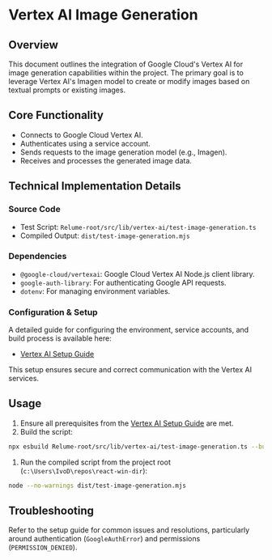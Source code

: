 # Vertex AI Image Generation

## Overview

This document outlines the integration of Google Cloud's Vertex AI for image generation capabilities within the project. The primary goal is to leverage Vertex AI's Imagen model to create or modify images based on textual prompts or existing images.

## Core Functionality

- Connects to Google Cloud Vertex AI.
- Authenticates using a service account.
- Sends requests to the image generation model (e.g., Imagen).
- Receives and processes the generated image data.

## Technical Implementation Details

### Source Code

- Test Script: `Relume-root/src/lib/vertex-ai/test-image-generation.ts`
- Compiled Output: `dist/test-image-generation.mjs`

### Dependencies

- `@google-cloud/vertexai`: Google Cloud Vertex AI Node.js client library.
- `google-auth-library`: For authenticating Google API requests.
- `dotenv`: For managing environment variables.

### Configuration & Setup

A detailed guide for configuring the environment, service accounts, and build process is available here:
- [Vertex AI Setup Guide](../processes/vertex-ai-setup-guide.md)

This setup ensures secure and correct communication with the Vertex AI services.

## Usage

1. Ensure all prerequisites from the [Vertex AI Setup Guide](../processes/vertex-ai-setup-guide.md) are met.
1. Build the script:

```bash
npx esbuild Relume-root/src/lib/vertex-ai/test-image-generation.ts --bundle --outfile=dist/test-image-generation.mjs --platform=node --format=esm --external:dotenv --external:google-auth-library --external:@google-cloud/vertexai --color=true
```

1. Run the compiled script from the project root (`c:\Users\IvoD\repos\react-win-dir`):

```bash
node --no-warnings dist/test-image-generation.mjs
```

## Troubleshooting

Refer to the setup guide for common issues and resolutions, particularly around authentication (`GoogleAuthError`) and permissions (`PERMISSION_DENIED`).
